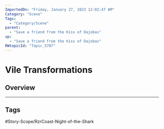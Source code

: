 ```yaml
---
ImportedOn: "Friday, January 27, 2023 12:02:47 AM"
Category: "Scene"
Tags:
  - "Category/Scene"
parent:
  - "Save a friend from the Kiss of Dajobas"
up:
  - "Save a friend from the Kiss of Dajobas"
RWtopicId: "Topic_5707"
---
```

# Vile Transformations
## Overview

---
## Tags
#Story-Scope/RzrCoast-Night-of-the-Shark

